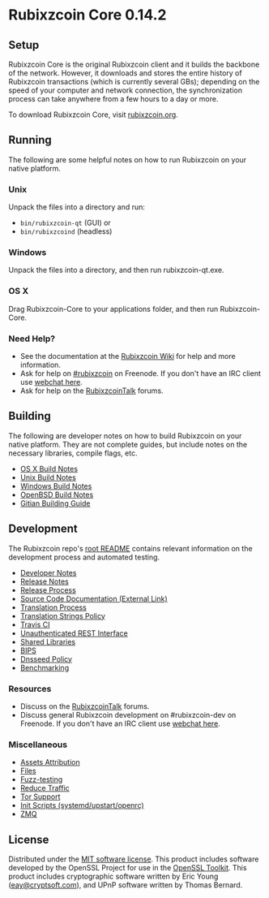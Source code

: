Rubixzcoin Core 0.14.2
=====================

Setup
---------------------
Rubixzcoin Core is the original Rubixzcoin client and it builds the backbone of the network. However, it downloads and stores the entire history of Rubixzcoin transactions (which is currently several GBs); depending on the speed of your computer and network connection, the synchronization process can take anywhere from a few hours to a day or more.

To download Rubixzcoin Core, visit [rubixzcoin.org](https://rubixzcoin.org).

Running
---------------------
The following are some helpful notes on how to run Rubixzcoin on your native platform.

### Unix

Unpack the files into a directory and run:

- `bin/rubixzcoin-qt` (GUI) or
- `bin/rubixzcoind` (headless)

### Windows

Unpack the files into a directory, and then run rubixzcoin-qt.exe.

### OS X

Drag Rubixzcoin-Core to your applications folder, and then run Rubixzcoin-Core.

### Need Help?

* See the documentation at the [Rubixzcoin Wiki](https://rubixzcoin.info/)
for help and more information.
* Ask for help on [#rubixzcoin](http://webchat.freenode.net?channels=rubixzcoin) on Freenode. If you don't have an IRC client use [webchat here](http://webchat.freenode.net?channels=rubixzcoin).
* Ask for help on the [RubixzcoinTalk](https://rubixzcointalk.io/) forums.

Building
---------------------
The following are developer notes on how to build Rubixzcoin on your native platform. They are not complete guides, but include notes on the necessary libraries, compile flags, etc.

- [OS X Build Notes](build-osx.md)
- [Unix Build Notes](build-unix.md)
- [Windows Build Notes](build-windows.md)
- [OpenBSD Build Notes](build-openbsd.md)
- [Gitian Building Guide](gitian-building.md)

Development
---------------------
The Rubixzcoin repo's [root README](/README.md) contains relevant information on the development process and automated testing.

- [Developer Notes](developer-notes.md)
- [Release Notes](release-notes.md)
- [Release Process](release-process.md)
- [Source Code Documentation (External Link)](https://dev.visucore.com/rubixzcoin/doxygen/)
- [Translation Process](translation_process.md)
- [Translation Strings Policy](translation_strings_policy.md)
- [Travis CI](travis-ci.md)
- [Unauthenticated REST Interface](REST-interface.md)
- [Shared Libraries](shared-libraries.md)
- [BIPS](bips.md)
- [Dnsseed Policy](dnsseed-policy.md)
- [Benchmarking](benchmarking.md)

### Resources
* Discuss on the [RubixzcoinTalk](https://rubixzcointalk.io/) forums.
* Discuss general Rubixzcoin development on #rubixzcoin-dev on Freenode. If you don't have an IRC client use [webchat here](http://webchat.freenode.net/?channels=rubixzcoin-dev).

### Miscellaneous
- [Assets Attribution](assets-attribution.md)
- [Files](files.md)
- [Fuzz-testing](fuzzing.md)
- [Reduce Traffic](reduce-traffic.md)
- [Tor Support](tor.md)
- [Init Scripts (systemd/upstart/openrc)](init.md)
- [ZMQ](zmq.md)

License
---------------------
Distributed under the [MIT software license](/COPYING).
This product includes software developed by the OpenSSL Project for use in the [OpenSSL Toolkit](https://www.openssl.org/). This product includes
cryptographic software written by Eric Young ([eay@cryptsoft.com](mailto:eay@cryptsoft.com)), and UPnP software written by Thomas Bernard.

